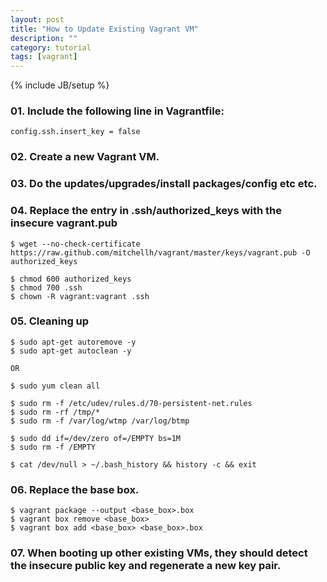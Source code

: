 ```yaml
---
layout: post
title: "How to Update Existing Vagrant VM"
description: ""
category: tutorial
tags: [vagrant]
---
```

{% include JB/setup %}


### 01. Include the following line in Vagrantfile:

    config.ssh.insert_key = false


### 02. Create a new Vagrant VM.

### 03. Do the updates/upgrades/install packages/config etc etc.

### 04. Replace the entry in .ssh/authorized_keys with the insecure vagrant.pub

    $ wget --no-check-certificate https://raw.github.com/mitchellh/vagrant/master/keys/vagrant.pub -O authorized_keys

    $ chmod 600 authorized_keys
    $ chmod 700 .ssh
    $ chown -R vagrant:vagrant .ssh

### 05. Cleaning up

    $ sudo apt-get autoremove -y
    $ sudo apt-get autoclean -y
    
    OR

    $ sudo yum clean all

    $ sudo rm -f /etc/udev/rules.d/70-persistent-net.rules
    $ sudo rm -rf /tmp/*
    $ sudo rm -f /var/log/wtmp /var/log/btmp

    $ sudo dd if=/dev/zero of=/EMPTY bs=1M
    $ sudo rm -f /EMPTY

    $ cat /dev/null > ~/.bash_history && history -c && exit

### 06. Replace the base box.

    $ vagrant package --output <base_box>.box
    $ vagrant box remove <base_box>
    $ vagrant box add <base_box> <base_box>.box

### 07. When booting up other existing VMs, they should detect the insecure public key and regenerate a new key pair.
